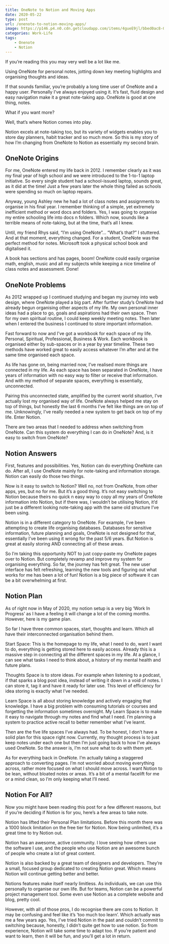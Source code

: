 ```yaml
---
title: OneNote to Notion and Moving Apps
date: 2020-05-22
type: post
url: /onenote-to-notion-moving-apps/
image: https://p146.p4.n0.cdn.getcloudapp.com/items/4gueE9jl/bbed0ac8-078e-4e03-b0cd-b3e8d8745809.png?source=viewer&v=d2c122917df690b7a267bed925895aeb
categories: Work-Life
tags:
    - Onenote
    - Notion
---
```


<!-- <iframe frameborder="0" height="102px" loading="lazy" scrolling="no" src="https://anchor.fm/mrashleyball/embed/episodes/OneNote-To-Notion--Moving-Apps-e16k1u2" width="400px"></iframe> -->
If you’re reading this you may very well be a lot like me.

Using OneNote for personal notes, jotting down key meeting highlights and organising thoughts and ideas.

If that sounds familiar, you’re probably a long time user of OneNote and a happy user. Personally I’ve always enjoyed using it. It’s fast, fluid design and easy navigation make it a great note-taking app. OneNote is good at one thing, notes.

What if you want more?

Well, that’s where Notion comes into play.

Notion excels at note-taking too, but its variety of widgets enables you to store day planners, habit tracker and so much more. So this is my story of how I’m changing from OneNote to Notion as essentially my second brain.

## OneNote Origins

For me, OneNote entered my life back in 2012. I remember clearly as it was my final year of high school and we were introduced to the 1-to-1 laptop initiative. So every single student had a school-issued laptop, sounds great, as it did at the time! Just a few years later the whole thing failed as schools were spending so much on laptop repairs.

Anyway, young Ashley new he had a lot of class notes and assignments to organise in his final year. I remember thinking of a simple, yet extremely inefficient method or word docs and folders. Yes, I was going to organise my entire schooling life into docs n folders. Which now, sounds like a terrible means of note-taking, but at the time, that’s all I knew.

Until, my friend Rhys said, “I’m using OneNote”… “What’s that?” I stuttered. And at that moment, everything changed. For a student, OneNote was the perfect method for notes. Microsoft took a physical school book and digitalised it.

A book has sections and has pages, boom! OneNote could easily organise math, english, music and all my subjects while keeping a nice timeline of class notes and assessment. Done!

## OneNote Problems

As 2012 wrapped up I continued studying and began my journey into web design, where OneNote played a big part. After further study’s OneNote had already begun organising other aspects of my life. My own personal inner ideas had a place to go, goals and aspirations had their own space. Then for my own spiritual routine, I could keep weekly meeting notes. Then later when I entered the business I continued to store important information.

Fast forward to now and I’ve got a workbook for each space of my life. Personal, Spiritual, Professional, Business &amp; Work. Each workbook is organised either by sub-spaces or in a year by year timeline. These two methods have worked great to easily access whatever I’m after and at the same time organised each space.

As life has gone on, being married now, I’ve realised more things are connected in my life. As each space has been separated in OneNote, I have years of information with no easy way to filter or receive that information. And with my method of separate spaces, everything is essentially, unconnected.

Pairing this unconnected state, amplified by the current world situation, I’ve actually lost my organised way of life. OneNote always helped me stay on top of things, but honestly the last 6 months I’ve felt like things are on top of me. Unknowingly, I’ve really needed a new system to get back on top of my life. Enter Notion.

There are two areas that I needed to address when switching from OneNote. Can this system do everything I can do in OneNote? And, is it easy to switch from OneNote?

## Notion Answers

First, features and possibilities. Yes, Notion can do everything OneNote can do. After all, I use OneNote mainly for note-taking and information storage. Notion can easily do those two things.

Now is it easy to switch to Notion? Well no, not from OneNote, from other apps, yes, but no for me. But it’s a good thing. It’s not easy switching to Notion because theirs no quick n easy way to copy all my years of OneNote information into Notion, but if there was, I wouldn’t be utilising Notion, it’d just be a different looking note-taking app with the same old structure I’ve been using.

Notion is in a different category to OneNote. For example, I’ve been attempting to create life organising databases. Databases for sensitive information, future planning and goals, OneNote is not designed for that, essentially I’ve been using it wrong for the past 5/6 years. But Notion is great at easily storing AND connecting all of these areas.

So I’m taking this opportunity NOT to just copy-paste my OneNote pages over to Notion. But completely revamp and improve my system for organising everything. So far, the journey has felt great. The new user interface has felt refreshing, learning the new tools and figuring out what works for me has been a lot of fun! Notion is a big piece of software it can be a bit overwhelming at first.

## Notion Plan

As of right now in May of 2020, my notion setup is a very big ‘Work In Progress’ as I have a feeling it will change a lot of the coming months. However, here is my game plan.

So far I have three common spaces, start, thoughts and learn. Which all have their interconnected organisation behind them.

Start Space: This is the homepage to my life, what I need to do, want I want to do, everything is getting stored here to easily access. Already this is a massive step in connecting all the different spaces in my life. At a glance, I can see what tasks I need to think about, a history of my mental health and future plans.

Thoughts Space is to store ideas. For example when listening to a podcast, if that sparks a blog post idea, instead of writing it down in a void of notes. I can store it, tag it and have it ready for later use. This level of efficiency for idea storing is exactly what I’ve needed.

Learn Space is all about storing knowledge and actively engaging that knowledge. I have a big problem with consuming tutorials or courses and forgetting the information sometimes overnight. My Learn Space is to make it easy to navigate through my notes and find what I need. I’m planning a system to practice active recall to better remember what I’ve learnt.

Then are the five life spaces I’ve always had. To be honest, I don’t have a solid plan for this space right now. Currently, my thought process is to just keep notes under each one but then I’m just going back to how I’ve always used OneNote. So the answer is, I’m not sure what to do with them yet.

As for everything back in OneNote. I’m actually taking a staggered approach to converting pages. I’m not worried about moving everything across, rather more focused on what I should move across. I want Notion to be lean, without bloated notes or areas. It’s a bit of a mental facelift for me or a mind clean, so I’m only keeping what I’ll need.

## Notion For All?

Now you might have been reading this post for a few different reasons, but if you’re deciding if Notion is for you, here’s a few areas to take note.

Notion has lifted their Personal Plan limitations. Before this month there was a 1000 block limitation on the free tier for Notion. Now being unlimited, it’s a great time to try Notion out.

Notion has an awesome, active community. I love seeing how others use the software I use, and the people who use Notion are an awesome bunch of people who create a lot of great content.

Notion is also backed by a great team of designers and developers. They’re a small, focused group dedicated to creating Notion great. Which means Notion will continue getting better and better.

Notions features make itself nearly limitless. As individuals, we can use this personally to organise our own life. But for teams, Notion can be a powerful project management tool. Some even use Notion as a complete website and blog, pretty cool.

However, with all of those pros, I do recognise there are cons to Notion. It may be confusing and feel like it’s ‘too much too learn’. Which actually was me a few years ago. Yes, I’ve tried Notion in the past and couldn’t commit to switching because, honestly, I didn’t quite get how to use notion. So from experience, Notion will take some time to adapt too. If you’re patient and want to learn, then it will be fun, and you’ll get a lot in return.